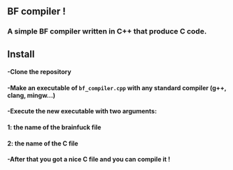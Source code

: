 ## BF compiler !
### A simple BF compiler written in C++ that produce C code. 

## Install
#### -Clone the repository
#### -Make an executable of `bf_compiler.cpp` with any standard compiler (g++, clang, mingw...)
#### -Execute the new executable with two arguments:
####  1: the name of the brainfuck file
####  2: the name of the C file
#### -After that you got a nice C file and you can compile it !
